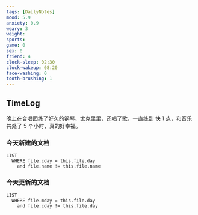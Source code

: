 ```yaml
---
tags: [DailyNotes]
mood: 5.9
anxiety: 0.9
weary: 3
weight:
sports: 
game: 0
sex: 0
friend: 4
clock-sleep: 02:30
clock-wakeup: 08:20
face-washing: 0
tooth-brushing: 1
---
```


## TimeLog

晚上在合唱团练了好久的钢琴、尤克里里，还唱了歌，一直练到 快 1 点，和音乐共处了 5 个小时，真的好幸福。

### 今天新建的文档
```dataview
LIST 
  WHERE file.cday = this.file.day
    and file.name != this.file.name
```

### 今天更新的文档
```dataview
LIST
  WHERE file.mday = this.file.day
    and file.cday != this.file.day
```
